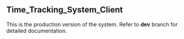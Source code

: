 ## Time_Tracking_System_Client
This is the production version of the system. Refer to **dev** branch for detailed documentation.
